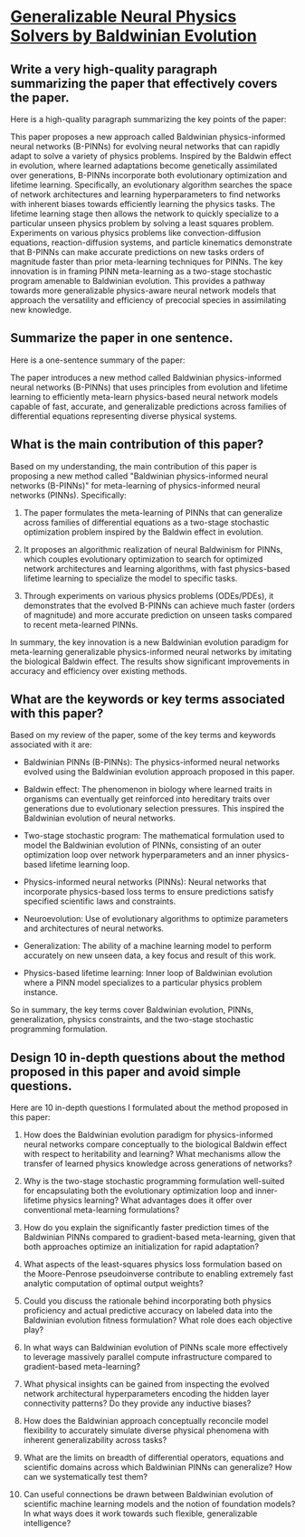 # [Generalizable Neural Physics Solvers by Baldwinian Evolution](https://arxiv.org/abs/2312.03243)

## Write a very high-quality paragraph summarizing the paper that effectively covers the paper.

 Here is a high-quality paragraph summarizing the key points of the paper:

This paper proposes a new approach called Baldwinian physics-informed neural networks (B-PINNs) for evolving neural networks that can rapidly adapt to solve a variety of physics problems. Inspired by the Baldwin effect in evolution, where learned adaptations become genetically assimilated over generations, B-PINNs incorporate both evolutionary optimization and lifetime learning. Specifically, an evolutionary algorithm searches the space of network architectures and learning hyperparameters to find networks with inherent biases towards efficiently learning the physics tasks. The lifetime learning stage then allows the network to quickly specialize to a particular unseen physics problem by solving a least squares problem. Experiments on various physics problems like convection-diffusion equations, reaction-diffusion systems, and particle kinematics demonstrate that B-PINNs can make accurate predictions on new tasks orders of magnitude faster than prior meta-learning techniques for PINNs. The key innovation is in framing PINN meta-learning as a two-stage stochastic program amenable to Baldwinian evolution. This provides a pathway towards more generalizable physics-aware neural network models that approach the versatility and efficiency of precocial species in assimilating new knowledge.


## Summarize the paper in one sentence.

 Here is a one-sentence summary of the paper:

The paper introduces a new method called Baldwinian physics-informed neural networks (B-PINNs) that uses principles from evolution and lifetime learning to efficiently meta-learn physics-based neural network models capable of fast, accurate, and generalizable predictions across families of differential equations representing diverse physical systems.


## What is the main contribution of this paper?

 Based on my understanding, the main contribution of this paper is proposing a new method called "Baldwinian physics-informed neural networks (B-PINNs)" for meta-learning of physics-informed neural networks (PINNs). Specifically:

1) The paper formulates the meta-learning of PINNs that can generalize across families of differential equations as a two-stage stochastic optimization problem inspired by the Baldwin effect in evolution. 

2) It proposes an algorithmic realization of neural Baldwinism for PINNs, which couples evolutionary optimization to search for optimized network architectures and learning algorithms, with fast physics-based lifetime learning to specialize the model to specific tasks. 

3) Through experiments on various physics problems (ODEs/PDEs), it demonstrates that the evolved B-PINNs can achieve much faster (orders of magnitude) and more accurate prediction on unseen tasks compared to recent meta-learned PINNs.

In summary, the key innovation is a new Baldwinian evolution paradigm for meta-learning generalizable physics-informed neural networks by imitating the biological Baldwin effect. The results show significant improvements in accuracy and efficiency over existing methods.


## What are the keywords or key terms associated with this paper?

 Based on my review of the paper, some of the key terms and keywords associated with it are:

- Baldwinian PINNs (B-PINNs): The physics-informed neural networks evolved using the Baldwinian evolution approach proposed in this paper.

- Baldwin effect: The phenomenon in biology where learned traits in organisms can eventually get reinforced into hereditary traits over generations due to evolutionary selection pressures. This inspired the Baldwinian evolution of neural networks.  

- Two-stage stochastic program: The mathematical formulation used to model the Baldwinian evolution of PINNs, consisting of an outer optimization loop over network hyperparameters and an inner physics-based lifetime learning loop.

- Physics-informed neural networks (PINNs): Neural networks that incorporate physics-based loss terms to ensure predictions satisfy specified scientific laws and constraints.

- Neuroevolution: Use of evolutionary algorithms to optimize parameters and architectures of neural networks.

- Generalization: The ability of a machine learning model to perform accurately on new unseen data, a key focus and result of this work. 

- Physics-based lifetime learning: Inner loop of Baldwinian evolution where a PINN model specializes to a particular physics problem instance.

So in summary, the key terms cover Baldwinian evolution, PINNs, generalization, physics constraints, and the two-stage stochastic programming formulation.


## Design 10 in-depth questions about the method proposed in this paper and avoid simple questions.

 Here are 10 in-depth questions I formulated about the method proposed in this paper:

1. How does the Baldwinian evolution paradigm for physics-informed neural networks compare conceptually to the biological Baldwin effect with respect to heritability and learning? What mechanisms allow the transfer of learned physics knowledge across generations of networks?

2. Why is the two-stage stochastic programming formulation well-suited for encapsulating both the evolutionary optimization loop and inner-lifetime physics learning? What advantages does it offer over conventional meta-learning formulations?  

3. How do you explain the significantly faster prediction times of the Baldwinian PINNs compared to gradient-based meta-learning, given that both approaches optimize an initialization for rapid adaptation? 

4. What aspects of the least-squares physics loss formulation based on the Moore-Penrose pseudoinverse contribute to enabling extremely fast analytic computation of optimal output weights?

5. Could you discuss the rationale behind incorporating both physics proficiency and actual predictive accuracy on labeled data into the Baldwinian evolution fitness formulation? What role does each objective play?  

6. In what ways can Baldwinian evolution of PINNs scale more effectively to leverage massively parallel compute infrastructure compared to gradient-based meta-learning?

7. What physical insights can be gained from inspecting the evolved network architectural hyperparameters encoding the hidden layer connectivity patterns? Do they provide any inductive biases?

8. How does the Baldwinian approach conceptually reconcile model flexibility to accurately simulate diverse physical phenomena with inherent generalizability across tasks?

9. What are the limits on breadth of differential operators, equations and scientific domains across which Baldwinian PINNs can generalize? How can we systematically test them? 

10. Can useful connections be drawn between Baldwinian evolution of scientific machine learning models and the notion of foundation models? In what ways does it work towards such flexible, generalizable intelligence?
